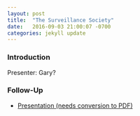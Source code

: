 ```yaml
---
layout: post
title:  "The Surveillance Society"
date:   2016-09-03 21:00:07 -0700
categories: jekyll update
---
```


### Introduction

Presenter: Gary?

### Follow-Up

* [Presentation (needs conversion to PDF)](/assets/present/surveillance-society.odp) 
